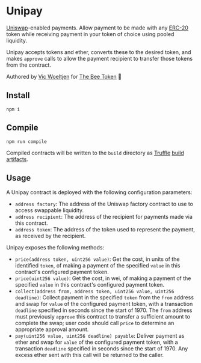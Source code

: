 # Unipay

[Uniswap](https://uniswap.io)-enabled payments. Allow payment to be made with
any [ERC-20](https://theethereum.wiki/w/index.php/ERC20_Token_Standard) token
while receiving payment in your token of choice using pooled liquidity.

Unipay accepts tokens and ether, converts these to the desired token, and
makes `approve` calls to allow the payment recipient to transfer those tokens
from the contract.

Authored by [Vic Woeltjen](https://github.com/woeltjen) for
[The Bee Token](https://github.com/thebeetoken) 🐝

## Install

    npm i

## Compile

    npm run compile

Compiled contracts will be written to the `build` directory as 
[Truffle](https://truffleframework.com)
[build artifacts](https://truffleframework.com/docs/truffle/getting-started/compiling-contracts#build-artifacts).

## Usage

A Unipay contract is deployed with the following configuration parameters:

* `address factory`: The address of the Uniswap factory contract to use to
  access swappable liquidity.
* `address recipient`: The address of the recipient for payments made via
  this contract.
* `address token`: The address of the token used to represent the payment,
  as received by the recipient.

Unipay exposes the following methods:

* `price(address token, uint256 value)`: Get the cost, in units of the
  identified `token`, of making a payment of the specified `value` in
  this contract's configured payment token.
* `price(uint256 value)`: Get the cost, in wei, of making a payment of the
  specified `value` in this contract's configured payment token.
* `collect(address from, address token, uint256 value, uint256 deadline)`:
  Collect payment in the specified `token` from the `from` address and
  swap for `value` of the configured payment token, with a transaction
  `deadline` specified in seconds since the start of 1970. The `from`
  address must previously `approve` this contract to transfer a sufficient
  amount to complete the swap; user code should call `price` to determine an
  appropriate approval amount.
* `pay(uint256 value, uint256 deadline) payable`: Deliver payment as ether
  and swap for `value` of the configured payment token, with a transaction
  `deadline` specified in seconds since the start of 1970. Any excess ether
  sent with this call will be returned to the caller.

